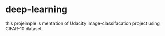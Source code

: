 # deep-learning

this projeimple is mentation of Udacity image-classifacation project using CIFAR-10 dataset.
